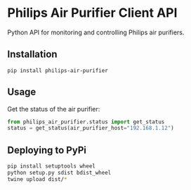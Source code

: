 # Philips Air Purifier Client API
Python API for monitoring and controlling Philips air purifiers.

## Installation
```
pip install philips-air-purifier
```

## Usage
Get the status of the air purifier:
```python
from philips_air_purifier.status import get_status
status = get_status(air_purifier_host="192.168.1.12")
```

## Deploying to PyPi
```bash
pip install setuptools wheel
python setup.py sdist bdist_wheel
twine upload dist/*
```
